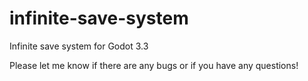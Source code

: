 # infinite-save-system
Infinite save system for Godot 3.3

Please let me know if there are any bugs or if you have any questions!
